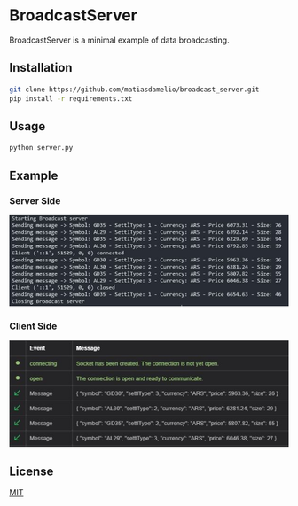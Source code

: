 # BroadcastServer

BroadcastServer is a minimal example of data broadcasting.

## Installation

```bash
git clone https://github.com/matiasdamelio/broadcast_server.git
pip install -r requirements.txt
```

## Usage

```bash
python server.py
```

## Example
### Server Side
![Server Side](images/serverside_example.jpg)
### Client Side
![ClientSide](images/clientside_example.jpg)

## License
[MIT](https://choosealicense.com/licenses/mit/)